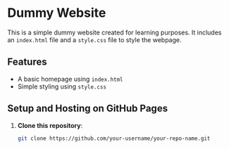 # Dummy Website

This is a simple dummy website created for learning purposes. It includes an `index.html` file and a `style.css` file to style the webpage.

## Features
- A basic homepage using `index.html`
- Simple styling using `style.css`

## Setup and Hosting on GitHub Pages

1. **Clone this repository**:
   ```bash
   git clone https://github.com/your-username/your-repo-name.git

